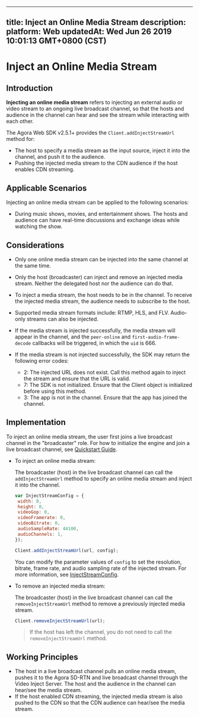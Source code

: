 
---
title: Inject an Online Media Stream
description: 
platform: Web
updatedAt: Wed Jun 26 2019 10:01:13 GMT+0800 (CST)
---
# Inject an Online Media Stream
## Introduction

**Injecting an online media stream** refers to injecting an external audio or video stream to an ongoing live broadcast channel, so that the hosts and audience in the channel can hear and see the stream while interacting with each other. 

The Agora Web SDK v2.5.1+ provides the `Client.addInjectStreamUrl` method for:

- The host to specify a media stream as the input source, inject it into the channel, and push it to the audience.
- Pushing the injected media stream to the CDN audience if the host enables CDN streaming.

## Applicable Scenarios

Injecting an online media stream can be applied to the following scenarios:

- During music shows, movies, and entertainment shows. The hosts and audience can have real-time discussions and exchange ideas while watching the show.


## Considerations

- Only one online media stream can be injected into the same channel at the same time.
- Only the host (broadcaster) can inject and remove an injected media stream. Neither the delegated host nor the audience can do that.
- To inject a media stream, the host needs to be in the channel. To receive the injected media stream, the audience needs to subscribe to the host.
- Supported media stream formats include: RTMP, HLS, and FLV. Audio-only streams can also be injected.
- If the media stream is injected successfully, the media stream will appear in the channel, and the `peer-online` and `first-audio-frame-decode` callbacks will be triggered, in which the `uid` is 666.
- If the media stream is not injected successfully, the SDK may return the following error codes:

  - 2: The injected URL does not exist. Call this method again to inject the stream and ensure that the URL is valid.
  - 7: The SDK is not initialized. Ensure that the Client object is initialized before using this method.
  - 3: The app is not in the channel. Ensure that the app has joined the channel.


## Implementation

To inject an online media stream, the user first joins a live broadcast channel in the "broadcaster" role. For how to initialize the engine and join a live broadcast channel, see [Quickstart Guide](https://docs.agora.io/en/Interactive%20Broadcast/android_video?platform=Android).

- To inject an online media stream:

	The broadcaster (host) in the live broadcast channel can call the `addInjectStreamUrl` method to specify an online media stream and inject it into the channel.

	```javascript
	var InjectStreamConfig = {
	 width: 0,
	 height: 0,
	 videoGop: 0,
	 videoFramerate: 0,
	 videoBitrate: 0,
	 audioSampleRate: 44100,
	 audioChannels: 1,
	});
	
	Client.addInjectStreamUrl(url, config);
	```

	You can modify the parameter values of `config` to set the resolution, bitrate, frame rate, and audio sampling rate of the injected stream. For more information, see [InjectStreamConfig](https://docs.agora.io/en/Audio%20Broadcast/API%20Reference/web/interfaces/agorartc.injectstreamconfig.html).
	
- To remove an injected media stream:

	The broadcaster (host) in the live broadcast channel can call the `removeInjectStreamUrl` method to remove a previously injected media stream.

	```javascript
	Client.removeInjectStreamUrl(url);
	```

	> If the host has left the channel, you do not need to call the `removeInjectStreamUrl` method.

## Working Principles

- The host in a live broadcast channel pulls an online media stream, pushes it to the Agora SD-RTN and live broadcast channel through the Video Inject Server. The host and the audience in the channel can hear/see the media stream.
- If the host enabled CDN streaming, the injected media stream is also pushed to the CDN so that the CDN audience can hear/see the media stream.
